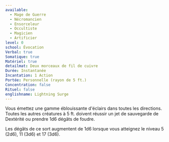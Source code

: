```yaml
---
available:
  - Mage de Guerre
  - Nécromancien
  - Ensorceleur
  - Occultiste
  - Magicien
  - Artificier
level: 0
school: Évocation
Verbal: true
Somatique: true
Matériel: true
detailmat: Deux morceaux de fil de cuivre
Durée: Instantanée
Incantation: 1 Action
Portée: Personnelle (rayon de 5 ft.)
Concentration: false
Rituel: false
englishname: Lightning Surge
---
```

Vous émettez une gamme éblouissante d'éclairs dans toutes les directions. Toutes les autres créatures à 5 ft. doivent réussir un jet de sauvegarde de Dextérité ou prendre 1d6 dégâts de foudre.

Les dégâts de ce sort augmentent de 1d6 lorsque vous atteignez le niveau 5 (2d6), 11 (3d6) et 17 (3d6).
